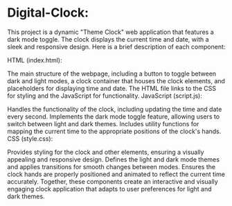 # Digital-Clock:
This project is a dynamic "Theme Clock" web application that features a dark mode toggle. The clock displays the current time and date, with a sleek and responsive design. Here is a brief description of each component:

HTML (index.html):

The main structure of the webpage, including a button to toggle between dark and light modes, a clock container that houses the clock elements, and placeholders for displaying time and date.
The HTML file links to the CSS for styling and the JavaScript for functionality.
JavaScript (script.js):

Handles the functionality of the clock, including updating the time and date every second.
Implements the dark mode toggle feature, allowing users to switch between light and dark themes.
Includes utility functions for mapping the current time to the appropriate positions of the clock's hands.
CSS (style.css):

Provides styling for the clock and other elements, ensuring a visually appealing and responsive design.
Defines the light and dark mode themes and applies transitions for smooth changes between modes.
Ensures the clock hands are properly positioned and animated to reflect the current time accurately.
Together, these components create an interactive and visually engaging clock application that adapts to user preferences for light and dark themes.
